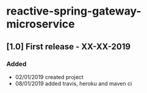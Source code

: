 # reactive-spring-gateway-microservice

## [1.0] First release - XX-XX-2019

### Added

- 02/01/2019 created project
- 08/01/2019 added travis, heroku and maven ci
